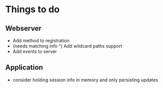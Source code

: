 # Things to do

## Webserver

- Add method to registration
- (needs matching info ^) Add wildcard paths support
- Add events to server

## Application

- consider holding session info in memory and only persisting updates
